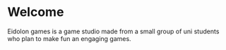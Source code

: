 # Welcome

Eidolon games is a game studio made from a small group of uni students who plan to make fun an engaging games.
